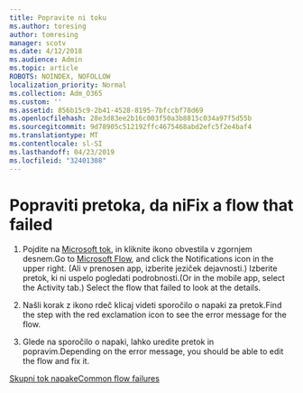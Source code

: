 ```yaml
---
title: Popravite ni toku
ms.author: toresing
author: tomresing
manager: scotv
ms.date: 4/12/2018
ms.audience: Admin
ms.topic: article
ROBOTS: NOINDEX, NOFOLLOW
localization_priority: Normal
ms.collection: Adm_O365
ms.custom: ''
ms.assetid: 856b15c9-2b41-4528-8195-7bfccbf78d69
ms.openlocfilehash: 28e3d83ee2b16c003f50a3b8815c034a97f5d55b
ms.sourcegitcommit: 9d78905c512192ffc4675468abd2efc5f2e4baf4
ms.translationtype: MT
ms.contentlocale: sl-SI
ms.lasthandoff: 04/23/2019
ms.locfileid: "32401308"
---
```

# <a name="fix-a-flow-that-failed"></a><span data-ttu-id="55726-102">Popraviti pretoka, da ni</span><span class="sxs-lookup"><span data-stu-id="55726-102">Fix a flow that failed</span></span>

1. <span data-ttu-id="55726-103">Pojdite na [Microsoft tok](https://flow.microsoft.com/), in kliknite ikono obvestila v zgornjem desnem.</span><span class="sxs-lookup"><span data-stu-id="55726-103">Go to [Microsoft Flow](https://flow.microsoft.com/), and click the Notifications icon in the upper right.</span></span> <span data-ttu-id="55726-104">(Ali v prenosen app, izberite jeziček dejavnosti.) Izberite pretok, ki ni uspelo pogledati podrobnosti.</span><span class="sxs-lookup"><span data-stu-id="55726-104">(Or in the mobile app, select the Activity tab.) Select the flow that failed to look at the details.</span></span>
    
2. <span data-ttu-id="55726-105">Našli korak z ikono rdeč klicaj videti sporočilo o napaki za pretok.</span><span class="sxs-lookup"><span data-stu-id="55726-105">Find the step with the red exclamation icon to see the error message for the flow.</span></span>
    
3. <span data-ttu-id="55726-106">Glede na sporočilo o napaki, lahko uredite pretok in popravim.</span><span class="sxs-lookup"><span data-stu-id="55726-106">Depending on the error message, you should be able to edit the flow and fix it.</span></span> 
    
[<span data-ttu-id="55726-107">Skupni tok napake</span><span class="sxs-lookup"><span data-stu-id="55726-107">Common flow failures</span></span>](https://go.microsoft.com/fwlink/?linkid=872110)
  

